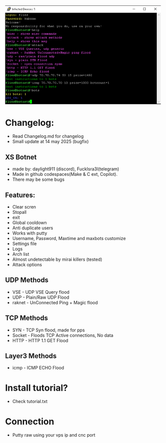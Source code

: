 ![Img](image.png?raw=true "Screenshot")

# Changelog:
- Read Changelog.md for changelog 
- Small update at 14 may 2025 (bugfix)

## XS Botnet
- made by: daylight911 (discord), FuckIsra3l(telegram)
- Made in github codespaces(Make & C ext, Copilot).
- There may be some bugs

## Features:
- Clear scren
- Stopall
- exit
- Global cooldown
- Anti duplicate users
- Works with putty
- Username, Password, Maxtime and maxbots customize
- Settings file
- Logs
- Arch list
- Almost undetectable by mirai killers (tested)
- Attack options

## UDP Methods
- VSE - UDP VSE Query flood
- UDP - Plain/Raw UDP Flood 
- raknet - UnConnected Ping + Magic flood
## TCP Methods
- SYN - TCP Syn flood, made for pps
- Socket - Floods TCP Active connections, No data
- HTTP - HTTP 1.1 GET Flood
## Layer3 Methods
- icmp - ICMP ECHO Flood

# Install tutorial?
- Check tutorial.txt

# Connection
- Putty raw using your vps ip and cnc port

